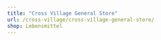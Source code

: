 ```yaml
---
title: "Cross Village General Store"
url: /cross-village/cross-village-general-store/
shop: Lebensmittel
---
```

